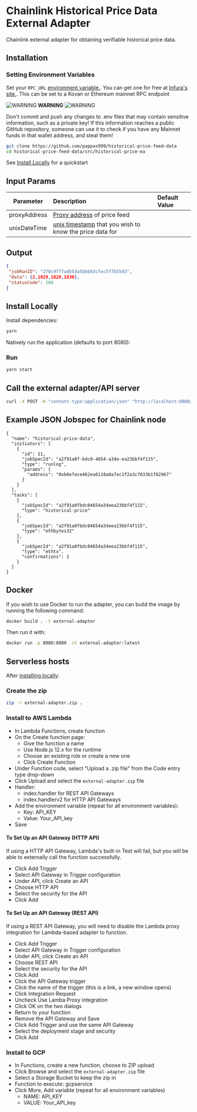 # Chainlink Historical Price Data External Adapter
Chainlink external adapter for obtaining verifiable historical price data. 

## Installation

### Setting Environment Variables
Set your `RPC_URL` [environment variable.](https://www.twilio.com/blog/2017/01/how-to-set-environment-variables.html). You can get one for free at [Infura's site.](https://infura.io/). This can be set to a Kovan or Ethereum mainnet RPC endpoint

![WARNING](https://via.placeholder.com/15/f03c15/000000?text=+) **WARNING** ![WARNING](https://via.placeholder.com/15/f03c15/000000?text=+)

Don't commit and push any changes to .env files that may contain sensitive information, such as a private key! If this information reaches a public GitHub repository, someone can use it to check if you have any Mainnet funds in that wallet address, and steal them!

```bash
git clone https://github.com/pappas999/historical-price-feed-data
cd historical-price-feed-data/src/historical-price-ea
```



See [Install Locally](#install-locally) for a quickstart

## Input Params
| Parameter  | Description                                             | Default Value |
| ---------- | :------------------------------------------------------ | :------------ |
| proxyAddress      | [Proxy address](https://docs.chain.link/docs/ethereum-addresses/) of price feed                            |  |
| unixDateTime  | [unix timestamp](https://www.epochconverter.com/) that you wish to know the price data for |               |

## Output

```json
{
 "jobRunID": "278c97ffadb54a5bbb93cfec5f7b5503",
 "data": {2,1829,1828,1830},
 "statusCode": 200
}
```

## Install Locally

Install dependencies:

```bash
yarn
```

Natively run the application (defaults to port 8080):

### Run

```bash
yarn start
```

## Call the external adapter/API server

```bash
curl -X POST -H "content-type:application/json" "http://localhost:8080/" --data '{ "id": 0, "data": {  "proxyAddress": "0x9326BFA02ADD2366b30bacB125260Af641031331", "unixDateTime": 1609465692 } }'
```

## Example JSON Jobspec for Chainlink node
```
{
  "name": "historical-price-data",
  "initiators": [
    {
      "id": 11,
      "jobSpecId": "a2f91a0f-bdc0-4654-a34e-ea23bbf4f115",
      "type": "runlog",
      "params": {
        "address": "0xb6efece462ea6118a0a7ec1f2a3c7033b1f82967"
      }
    }
  ],
  "tasks": [
    {
      "jobSpecId": "a2f91a0fbdc04654a34eea23bbf4f115",
      "type": "historical-price"
    },
    {
      "jobSpecId": "a2f91a0fbdc04654a34eea23bbf4f115",
      "type": "ethbytes32"
    },
    {
      "jobSpecId": "a2f91a0fbdc04654a34eea23bbf4f115",
      "type": "ethtx",
      "confirmations": 1
    }
  ]
}
```

## Docker

If you wish to use Docker to run the adapter, you can build the image by running the following command:

```bash
docker build . -t external-adapter
```

Then run it with:

```bash
docker run -p 8080:8080 -it external-adapter:latest
```

## Serverless hosts

After [installing locally](#install-locally):

### Create the zip

```bash
zip -r external-adapter.zip .
```

### Install to AWS Lambda

- In Lambda Functions, create function
- On the Create function page:
  - Give the function a name
  - Use Node.js 12.x for the runtime
  - Choose an existing role or create a new one
  - Click Create Function
- Under Function code, select "Upload a .zip file" from the Code entry type drop-down
- Click Upload and select the `external-adapter.zip` file
- Handler:
    - index.handler for REST API Gateways
    - index.handlerv2 for HTTP API Gateways
- Add the environment variable (repeat for all environment variables):
  - Key: API_KEY
  - Value: Your_API_key
- Save

#### To Set Up an API Gateway (HTTP API)

If using a HTTP API Gateway, Lambda's built-in Test will fail, but you will be able to externally call the function successfully.

- Click Add Trigger
- Select API Gateway in Trigger configuration
- Under API, click Create an API
- Choose HTTP API
- Select the security for the API
- Click Add

#### To Set Up an API Gateway (REST API)

If using a REST API Gateway, you will need to disable the Lambda proxy integration for Lambda-based adapter to function.

- Click Add Trigger
- Select API Gateway in Trigger configuration
- Under API, click Create an API
- Choose REST API
- Select the security for the API
- Click Add
- Click the API Gateway trigger
- Click the name of the trigger (this is a link, a new window opens)
- Click Integration Request
- Uncheck Use Lamba Proxy integration
- Click OK on the two dialogs
- Return to your function
- Remove the API Gateway and Save
- Click Add Trigger and use the same API Gateway
- Select the deployment stage and security
- Click Add

### Install to GCP

- In Functions, create a new function, choose to ZIP upload
- Click Browse and select the `external-adapter.zip` file
- Select a Storage Bucket to keep the zip in
- Function to execute: gcpservice
- Click More, Add variable (repeat for all environment variables)
  - NAME: API_KEY
  - VALUE: Your_API_key
